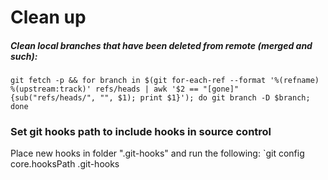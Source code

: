 # Clean up
##### Clean local branches that have been deleted from remote (merged and such):

```
git fetch -p && for branch in $(git for-each-ref --format '%(refname) %(upstream:track)' refs/heads | awk '$2 == "[gone]" {sub("refs/heads/", "", $1); print $1}'); do git branch -D $branch; done
```

### Set git hooks path to include hooks in source control

Place new hooks in folder ".git-hooks" and run the following:
`git config core.hooksPath .git-hooks

